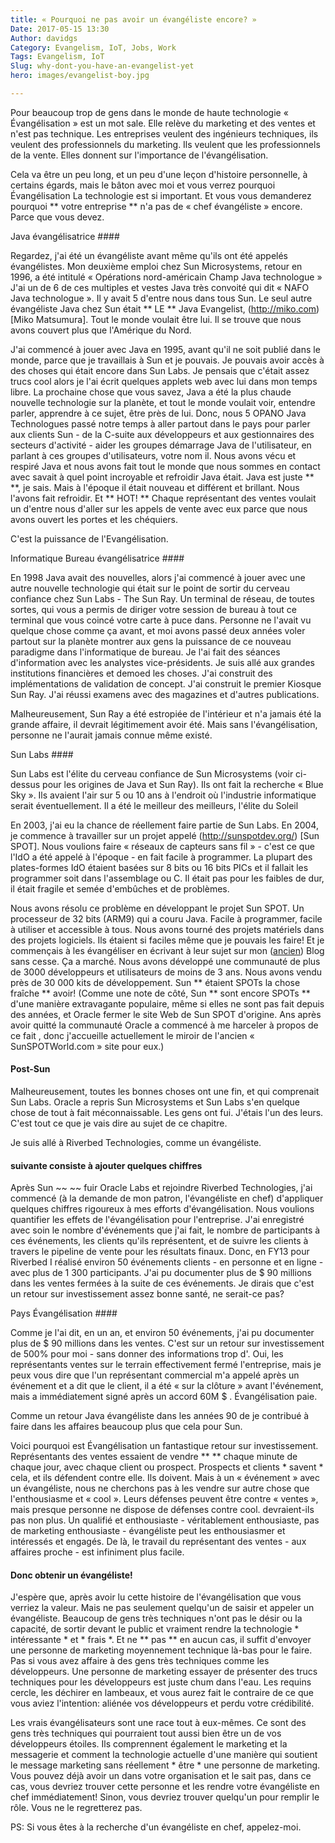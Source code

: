```yaml
---
title: « Pourquoi ne pas avoir un évangéliste encore? »
Date: 2017-05-15 13:30
Author: davidgs
Category: Evangelism, IoT, Jobs, Work
Tags: Evangelism, IoT
Slug: why-dont-you-have-an-evangelist-yet
hero: images/evangelist-boy.jpg

---
```


Pour beaucoup trop de gens dans le monde de haute technologie « Évangélisation » est un mot sale. Elle relève du marketing et des ventes et n'est pas technique. Les entreprises veulent des ingénieurs techniques, ils veulent des professionnels du marketing. Ils veulent que les professionnels de la vente. Elles donnent sur l'importance de l'évangélisation.

Cela va être un peu long, et un peu d'une leçon d'histoire personnelle, à certains égards, mais le bâton avec moi et vous verrez pourquoi Évangélisation La technologie est si important. Et vous vous demanderez pourquoi ** votre entreprise ** n'a pas de « chef évangéliste » encore. Parce que vous devez.

Java évangélisatrice ####

Regardez, j'ai été un évangéliste avant même qu'ils ont été appelés évangélistes. Mon deuxième emploi chez Sun Microsystems, retour en 1996, a été intitulé « Opérations nord-américain Champ Java technologue » J'ai un de 6 de ces multiples et vestes Java très convoité qui dit « NAFO Java technologue ». Il y avait 5 d'entre nous dans tous Sun. Le seul autre évangéliste Java chez Sun était ** LE ** Java Evangelist, (http://miko.com) [Miko Matsumura]. Tout le monde voulait être lui. Il se trouve que nous avons couvert plus que l'Amérique du Nord.

J'ai commencé à jouer avec Java en 1995, avant qu'il ne soit publié dans le monde, parce que je travaillais à Sun et je pouvais. Je pouvais avoir accès à des choses qui était encore dans Sun Labs. Je pensais que c'était assez trucs cool alors je l'ai écrit quelques applets web avec lui dans mon temps libre. La prochaine chose que vous savez, Java a été la plus chaude nouvelle technologie sur la planète, et tout le monde voulait voir, entendre parler, apprendre à ce sujet, être près de lui. Donc, nous 5 OPANO Java Technologues passé notre temps à aller partout dans le pays pour parler aux clients Sun - de la C-suite aux développeurs et aux gestionnaires des secteurs d'activité - aider les groupes démarrage Java de l'utilisateur, en parlant à ces groupes d'utilisateurs, votre nom il. Nous avons vécu et respiré Java et nous avons fait tout le monde que nous sommes en contact avec savait à quel point incroyable et refroidir Java était. Java est juste ** **, je sais. Mais à l'époque il était nouveau et différent et brillant. Nous l'avons fait refroidir. Et ** HOT! ** Chaque représentant des ventes voulait un d'entre nous d'aller sur les appels de vente avec eux parce que nous avons ouvert les portes et les chéquiers.

C'est la puissance de l'Evangélisation.

Informatique Bureau évangélisatrice ####

En 1998 Java avait des nouvelles, alors j'ai commencé à jouer avec une autre nouvelle technologie qui était sur le point de sortir du cerveau confiance chez Sun Labs - The Sun Ray. Un terminal de réseau, de toutes sortes, qui vous a permis de diriger votre session de bureau à tout ce terminal que vous coincé votre carte à puce dans. Personne ne l'avait vu quelque chose comme ça avant, et moi avons passé deux années voler partout sur la planète montrer aux gens la puissance de ce nouveau paradigme dans l'informatique de bureau. Je l'ai fait des séances d'information avec les analystes vice-présidents. Je suis allé aux grandes institutions financières et demoed les choses. J'ai construit des implémentations de validation de concept. J'ai construit le premier Kiosque Sun Ray. J'ai réussi examens avec des magazines et d'autres publications.

Malheureusement, Sun Ray a été estropiée de l'intérieur et n'a jamais été la grande affaire, il devrait légitimement avoir été. Mais sans l'évangélisation, personne ne l'aurait jamais connue même existé.

Sun Labs ####

Sun Labs est l'élite du cerveau confiance de Sun Microsystems (voir ci-dessus pour les origines de Java et Sun Ray). Ils ont fait la recherche « Blue Sky ». Ils avaient l'air sur 5 ou 10 ans à l'endroit où l'industrie informatique serait éventuellement. Il a été le meilleur des meilleurs, l'élite du Soleil

En 2003, j'ai eu la chance de réellement faire partie de Sun Labs. En 2004, je commence à travailler sur un projet appelé (http://sunspotdev.org/) [Sun SPOT]. Nous voulions faire « réseaux de capteurs sans fil » - c'est ce que l'IdO a été appelé à l'époque - en fait facile à programmer. La plupart des plates-formes IdO étaient basées sur 8 bits ou 16 bits PICs et il fallait les programmer soit dans l'assemblage ou C. Il était pas pour les faibles de dur, il était fragile et semée d'embûches et de problèmes.

Nous avons résolu ce problème en développant le projet Sun SPOT. Un processeur de 32 bits (ARM9) qui a couru Java. Facile à programmer, facile à utiliser et accessible à tous. Nous avons tourné des projets matériels dans des projets logiciels. Ils étaient si faciles même que je pouvais les faire! Et je commençais à les évangéliser en écrivant à leur sujet sur mon ([ancien](http://blogs.oracle.com/davidgs)) Blog sans cesse. Ça a marché. Nous avons développé une communauté de plus de 3000 développeurs et utilisateurs de moins de 3 ans. Nous avons vendu près de 30 000 kits de développement. Sun ** étaient SPOTs la chose fraîche ** avoir! (Comme une note de côté, Sun ** sont encore SPOTs ** d'une manière extravagante populaire, même si elles ne sont pas fait depuis des années, et Oracle fermer le site Web de Sun SPOT d'origine. Ans après avoir quitté la communauté Oracle a commencé à me harceler à propos de ce fait , donc j'accueille actuellement le miroir de l'ancien « SunSPOTWorld.com » site pour eux.)

#### Post-Sun

Malheureusement, toutes les bonnes choses ont une fin, et qui comprenait Sun Labs. Oracle a repris Sun Microsystems et Sun Labs s'en quelque chose de tout à fait méconnaissable. Les gens ont fui. J'étais l'un des leurs. C'est tout ce que je vais dire au sujet de ce chapitre.

Je suis allé à Riverbed Technologies, comme un évangéliste.

#### suivante consiste à ajouter quelques chiffres

Après Sun ~~ ~~ fuir Oracle Labs et rejoindre Riverbed Technologies, j'ai commencé (à la demande de mon patron, l'évangéliste en chef) d'appliquer quelques chiffres rigoureux à mes efforts d'évangélisation. Nous voulions quantifier les effets de l'évangélisation pour l'entreprise. J'ai enregistré avec soin le nombre d'événements que j'ai fait, le nombre de participants à ces événements, les clients qu'ils représentent, et de suivre les clients à travers le pipeline de vente pour les résultats finaux. Donc, en FY13 pour Riverbed I réalisé environ 50 événements clients - en personne et en ligne - avec plus de 1 300 participants. J'ai pu documenter plus de $ 90 millions dans les ventes fermées à la suite de ces événements. Je dirais que c'est un retour sur investissement assez bonne santé, ne serait-ce pas?

Pays Évangélisation ####

Comme je l'ai dit, en un an, et environ 50 événements, j'ai pu documenter plus de $ 90 millions dans les ventes. C'est sur un retour sur investissement de 500% pour moi - sans donner des informations trop d'. Oui, les représentants ventes sur le terrain effectivement fermé l'entreprise, mais je peux vous dire que l'un représentant commercial m'a appelé après un événement et a dit que le client, il a été « sur la clôture » avant l'événement, mais a immédiatement signé après un accord 60M $ . Évangélisation paie.

Comme un retour Java évangéliste dans les années 90 de je contribué à faire dans les affaires beaucoup plus que cela pour Sun.

Voici pourquoi est Évangélisation un fantastique retour sur investissement. Représentants des ventes essaient de vendre ** ** chaque minute de chaque jour, avec chaque client ou prospect. Prospects et clients * savent * cela, et ils défendent contre elle. Ils doivent. Mais à un « événement » avec un évangéliste, nous ne cherchons pas à les vendre sur autre chose que l'enthousiasme et « cool ». Leurs défenses peuvent être contre « ventes », mais presque personne ne dispose de défenses contre cool. devraient-ils pas non plus. Un qualifié et enthousiaste - véritablement enthousiaste, pas de marketing enthousiaste - évangéliste peut les enthousiasmer et intéressés et engagés. De là, le travail du représentant des ventes - aux affaires proche - est infiniment plus facile.

#### Donc obtenir un évangéliste!

J'espère que, après avoir lu cette histoire de l'évangélisation que vous verriez la valeur. Mais ne pas seulement quelqu'un de saisir et appeler un évangéliste. Beaucoup de gens très techniques n'ont pas le désir ou la capacité, de sortir devant le public et vraiment rendre la technologie * intéressante * et * frais *. Et ne ** pas ** en aucun cas, il suffit d'envoyer une personne de marketing moyennement technique là-bas pour le faire. Pas si vous avez affaire à des gens très techniques comme les développeurs. Une personne de marketing essayer de présenter des trucs techniques pour les développeurs est juste chum dans l'eau. Les requins cercle, les déchirer en lambeaux, et vous aurez fait le contraire de ce que vous aviez l'intention: aliénée vos développeurs et perdu votre crédibilité.

Les vrais évangélisateurs sont une race tout à eux-mêmes. Ce sont des gens très techniques qui pourraient tout aussi bien être un de vos développeurs étoiles. Ils comprennent également le marketing et la messagerie et comment la technologie actuelle d'une manière qui soutient le message marketing sans réellement * être * une personne de marketing. Vous pouvez déjà avoir un dans votre organisation et le sait pas, dans ce cas, vous devriez trouver cette personne et les rendre votre évangéliste en chef immédiatement! Sinon, vous devriez trouver quelqu'un pour remplir le rôle. Vous ne le regretterez pas.

PS: Si vous êtes à la recherche d'un évangéliste en chef, appelez-moi.
